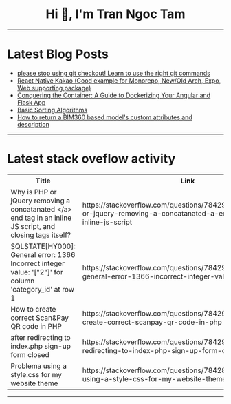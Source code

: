 <h1 align="center">Hi 👋, I'm Tran Ngoc Tam</h1>

---

# Latest Blog Posts 
<!-- BLOG-POST-LIST:START -->
- [please stop using git checkout! Learn to use the right git commands](https://dev.to/ccoveille/please-stop-using-git-checkout-learn-to-use-the-right-git-commands-an0)
- [React Native Kakao &lpar;Good example for Monorepo, New/Old Arch, Expo, Web supporting package&rpar;](https://dev.to/mym0404/react-native-kakao-good-example-for-monorepo-newold-arch-expo-web-supporting-package-2h17)
- [Conquering the Container: A Guide to Dockerizing Your Angular and Flask App](https://dev.to/ramkumarmrj/conquering-the-container-a-guide-to-dockerizing-your-angular-and-flask-app-3lce)
- [Basic Sorting Algorithms](https://dev.to/m__mdy__m/basic-sorting-5h20)
- [How to return a BIM360 based model&#39;s custom attributes and description](https://dev.to/01u/how-to-return-a-bim360-based-models-custom-attributes-and-description-134h)
<!-- BLOG-POST-LIST:END -->

---

# Latest stack oveflow activity
<table>
  <tr><th>Title</th><th>Link</th></tr>
  <!-- STACKOVERFLOW:START --><tr><td>Why is PHP or jQuery removing a concatanated &lt;/a&gt; end tag in an inline JS script, and closing tags itself?</td><td>https://stackoverflow.com/questions/78429322/why-is-php-or-jquery-removing-a-concatanated-a-end-tag-in-an-inline-js-script</td></tr><tr><td>SQLSTATE[HY000]: General error: 1366 Incorrect integer value: &#39;[&quot;2&quot;]&#39; for column &#39;category_id&#39; at row 1</td><td>https://stackoverflow.com/questions/78429222/sqlstatehy000-general-error-1366-incorrect-integer-value-2-for-column</td></tr><tr><td>How to create correct Scan&amp;Pay QR code in PHP</td><td>https://stackoverflow.com/questions/78429078/how-to-create-correct-scanpay-qr-code-in-php</td></tr><tr><td>after redirecting to index.php sign-up form closed</td><td>https://stackoverflow.com/questions/78429021/after-redirecting-to-index-php-sign-up-form-closed</td></tr><tr><td>Problema using a style.css for my website theme</td><td>https://stackoverflow.com/questions/78428972/problema-using-a-style-css-for-my-website-theme</td></tr><!-- STACKOVERFLOW:END -->
</table>

---



